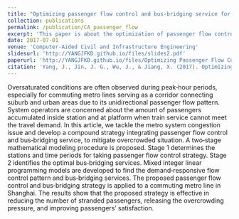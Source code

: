 ```yaml
---
title: "Optimizing passenger flow control and bus‐bridging service for commuting metro lines"
collection: publications
permalink: /publication/CA_passenger_flow
excerpt: 'This paper is about the optimization of passenger flow control and bus bridging service for Shanghai Metro System.'
date: 2017-07-01
venue: 'Computer‐Aided Civil and Infrastructure Engineering'
slidesurl: 'http://YANGJFKD.github.io/files/slides2.pdf'
paperurl: 'http://YANGJFKD.github.io/files/Optimizing Passenger Flow Control and Bus‐Bridging.pdf'
citation: 'Yang, J., Jin, J. G., Wu, J., & Jiang, X. (2017). Optimizing passenger flow control and bus‐bridging service for commuting metro lines. Computer‐Aided Civil and Infrastructure Engineering, 32(6), 458-473.'
---
```


Oversaturated conditions are often observed during peak‐hour periods, especially for commuting metro lines serving as a corridor connecting suburb and urban areas due to its unidirectional passenger flow pattern. System operators are concerned about the amount of passengers accumulated inside station and at platform when train service cannot meet the travel demand. In this article, we tackle the metro system congestion issue and develop a compound strategy integrating passenger flow control and bus‐bridging service, to mitigate overcrowded situation. A two‐stage mathematical modeling procedure is proposed. Stage 1 determines the stations and time periods for taking passenger flow control strategy. Stage 2 identifies the optimal bus‐bridging services. Mixed integer linear programming models are developed to find the demand‐responsive flow control pattern and bus‐bridging services. The proposed passenger flow control and bus‐bridging strategy is applied to a commuting metro line in Shanghai. The results show that the proposed strategy is effective in reducing the number of stranded passengers, releasing the overcrowding pressure, and improving passengers’ satisfaction.
